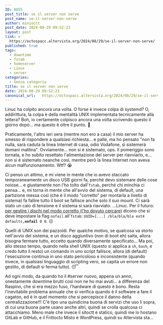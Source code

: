 ```yaml
---
ID: 8855
post_title: se il server non serve
post_name: se-il-server-non-serve
author: minioctt
post_date: 2024-08-29 09:52:23
layout: post
link: >
  https://octospacc.altervista.org/2024/08/29/se-il-server-non-serve/
published: true
tags:
  - downtime
  - fstab
  - homeserver
  - Linux
  - server
categories:
  - Senza categoria
title: se il server non serve
date: 2024-08-29 09:52:23
canonical_url:   https://octospacc.altervista.org/2024/08/29/se-il-server-non-serve/
---
```

<!-- wp:paragraph -->
<p>Linuc ha colpito ancora una volta. O forse è invece colpa di systemd? O, addirittura, la colpa è della mentalità UNIX implementata tecnicamente alla lettera? Boh, io certamente colpisco ancora una volta scrivendo questo il giorno dopo... ma questo è oltre il punto. 🤥</p>
<!-- /wp:paragraph -->

<!-- wp:paragraph -->
<p>Praticamente, l'altro ieri sera (mentre non ero a casa) il mio server ha smesso di rispondere a qualsiasi richiesta... e palle, ma ho pensato "non fa nulla, sarà caduta la linea Internet di casa, odio Vodafone, si sistemerà domani mattina". Ovviamente... non si è sistemato, ops. Il pomeriggio sono tornata, e ho subito resettato l'alimentazione del server per riavviarlo, e... non si è sistemato neanche così, mentre però la linea Internet non aveva alcun malfunzionamento. Wtf? 😭</p>
<!-- /wp:paragraph -->

<!-- wp:paragraph -->
<p>Ci penso un attimo, e mi viene in mente che io avevo staccato temporaneamente un disco USB giorni fa, perché devo sistemare delle cose noiose... e giustamente non l'ho tolto dall'<code>fstab</code>, perché chi minchia ci pensa... e, mi torna in mente che all'avvio del sistema, di default, una partizione messa così (che è il modo "corretto" per montarla a livello di sistema) fa fallire tutto il boot se fallisce anche solo il suo mount. Ci sarà stato un calo di tensione e il sistema si sarà riavviato. ...Linuc. Per il futuro: <a href="https://unix.stackexchange.com/questions/326791/cannot-boot-because-missing-external-disk">per gestire i dischi nel modo corretto (l'ho dovuto cercare)</a> dicono che si deve impostare la flag <code>nofail</code> all'<code>fstab</code>: <code>UUID=[...] /bla/bla/bla ext4 defaults,</code><code><strong>nofail</strong></code><code> 0 0</code>. 😖</p>
<!-- /wp:paragraph -->

<!-- wp:paragraph -->
<p>Quelli di UNIX son dei pazzoidi. Per qualche motivo, se qualcosa va storto nell'avvio del sistema, e un disco aggiuntivo (non di boot eh) salta, allora bisogna fermare tutto, eccetto quando diversamente specificato... Ma poi, allo stesso tempo, quando nella shell UNIX (questo si applica a <code>sh</code>, <code>bash</code>, e credo tutto il resto) un comando in uno script fallisce, allora (di default) l'esecuzione continua in uno stato pericoloso e inconsistente (quando invece, in qualsiasi linguaggio di scripting vero, se capita un errore non gestito, di default si ferma tutto). 😴</p>
<!-- /wp:paragraph -->

<!-- wp:paragraph -->
<p>Ad ogni modo, da quando ho il #server nuovo, appena un anno, onestamente downtime brutti così non ne ho mai avuti... a differenza del Raspino, che si era mezzo fuso, l'hardware di questo è bono. Resta l'inevitabile problema annuale che si verifica quando è il software a fare il cagaton, ed è in quel momento che si percepisce il danno della centralizzazione!!! C'è tipo una quindicina buona di servizi che uso lì sopra, di cui una buona parte usano anche altri, quindi se crolla qualcosa ci attacchiamo. Meno male che invece il sitoctt è statico, quindi me lo hostano GitLab e GitHub, e il Frittocto Misto è WordPress, quindi su Altervista sta...</p>
<!-- /wp:paragraph -->